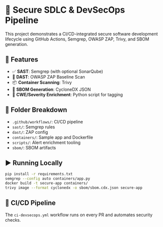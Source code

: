 # 🔐 Secure SDLC & DevSecOps Pipeline

This project demonstrates a CI/CD-integrated secure software development lifecycle using GitHub Actions, Semgrep, OWASP ZAP, Trivy, and SBOM generation.

## 🔧 Features

- ✅ **SAST**: Semgrep (with optional SonarQube)
- 🧪 **DAST**: OWASP ZAP Baseline Scan
- 📦 **Container Scanning**: Trivy
- 📜 **SBOM Generation**: CycloneDX JSON
- 🔁 **CWE/Severity Enrichment**: Python script for tagging

## 📂 Folder Breakdown

- `.github/workflows/`: CI/CD pipeline
- `sast/`: Semgrep rules
- `dast/`: ZAP config
- `containers/`: Sample app and Dockerfile
- `scripts/`: Alert enrichment tooling
- `sbom/`: SBOM artifacts

## ▶️ Running Locally

```bash
pip install -r requirements.txt
semgrep --config auto containers/app.py
docker build -t secure-app containers/
trivy image --format cyclonedx -o sbom/sbom.cdx.json secure-app
```

## 🚀 CI/CD Pipeline
The `ci-devsecops.yml` workflow runs on every PR and automates security checks.
